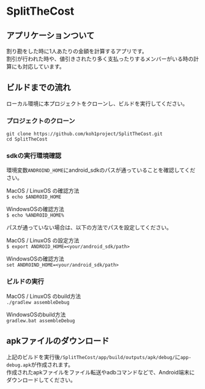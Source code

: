 # SplitTheCost

## アプリケーションついて
割り勘をした時に1人あたりの金額を計算するアプリです。  
割引が行われた時や、値引きされたり多く支払ったりするメンバーがいる時の計算にも対応しています。

##  ビルドまでの流れ  
ローカル環境に本プロジェクトをクローンし、ビルドを実行してください。  

### プロジェクトのクローン  
`git clone https://github.com/koh1project/SplitTheCost.git`  
`cd SplitTheCost`

### sdkの実行環境確認
環境変数`ANDROIND_HOME`にandroid_sdkのパスが通っていることを確認してください。  

MacOS / LinuxOS の確認方法  
`$ echo $ANDROID_HOME`  

WindowsOSの確認方法  
`$ echo %ANDROID_HOME%`  

パスが通っていない場合は、以下の方法でパスを設定してください。

MacOS / LinuxOS の設定方法  
`$ export ANDROID_HOME=<your/android_sdk/path>`  

WindowsOSの確認方法   
`set ANDROIND_HOME=<your/android_sdk/path>`  

### ビルドの実行
MacOS / LinuxOS のbuild方法  
`./gradlew assembleDebug`  

WindowsOSのbuild方法  
`gradlew.bat assembleDebug`  

## apkファイルのダウンロード
上記のビルドを実行後`/SplitTheCost/app/build/outputs/apk/debug/`に`app-debug.apk`が作成されます。  
作成されたapkファイルをファイル転送やadbコマンドなどで、Android端末にダウンロードしてください。
